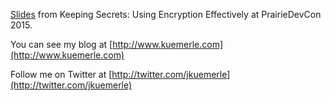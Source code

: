 [Slides](https://speakerdeck.com/jkuemerle/keeping-secrets-using-encryption-effectively-2) from Keeping Secrets: Using Encryption Effectively at PrairieDevCon 2015.


You can see my blog at [http://www.kuemerle.com](http://www.kuemerle.com)


Follow me on Twitter at [http://twitter.com/jkuemerle](http://twitter.com/jkuemerle)


